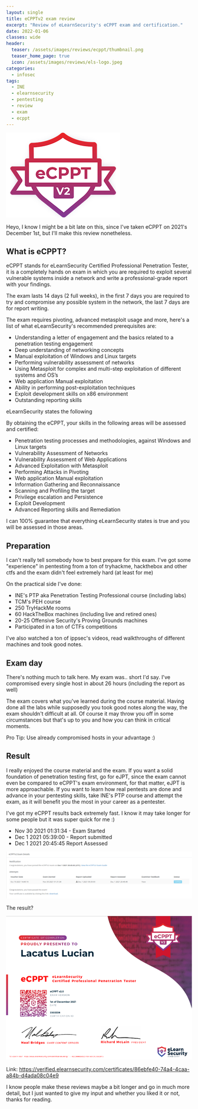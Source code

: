 ```yaml
---
layout: single
title: eCPPTv2 exam review
excerpt: "Review of eLearnSecurity's eCPPT exam and certification."
date: 2022-01-06
classes: wide
header:
  teaser: /assets/images/reviews/ecppt/thumbnail.png
  teaser_home_page: true
  icon: /assets/images/reviews/els-logo.jpeg
categories:
  - infosec
tags:  
  - INE
  - elearnsecurity
  - pentesting
  - review
  - exam
  - ecppt
---
```


![](/assets/images/reviews/ecppt/thumbnail.png)

Heyo, I know I might be a bit late on this, since I've taken eCPPT on 2021's December 1st, but I'll make this review nonetheless.

## What is eCPPT?

eCPPT stands for eLearnSecurity Certified Professional Penetration Tester, it is a completely hands on exam in which you are required to exploit several vulnerable systems inside a network and write a professional-grade report with your findings.

The exam lasts 14 days (2 full weeks), in the first 7 days you are required to try and compromise any possible system in the network, the last 7 days are for report writing.

The exam requires pivoting, advanced metasploit usage and more, here's a list of what eLearnSecurity's recommended prerequisites are:


- Understanding a letter of engagement and the basics related to a penetration testing engagement
- Deep understanding of networking concepts
- Manual exploitation of Windows and Linux targets
- Performing vulnerability assessment of networks
- Using Metasploit for complex and multi-step exploitation of different systems and OS’s
- Web application Manual exploitation
- Ability in performing post-exploitation techniques
- Exploit development skills on x86 environment
- Outstanding reporting skills


eLearnSecurity states the following

By obtaining the eCPPT, your skills in the following areas will be assessed and certified:


- Penetration testing processes and methodologies, against Windows and Linux targets
- Vulnerability Assessment of Networks
- Vulnerability Assessment of Web Applications
- Advanced Exploitation with Metasploit
- Performing Attacks in Pivoting
- Web application Manual exploitation
- Information Gathering and Reconnaissance
- Scanning and Profiling the target
- Privilege escalation and Persistence
- Exploit Development
- Advanced Reporting skills and Remediation

I can 100% guarantee that everything eLearnSecurity states is true and you will be assessed in those areas.

## Preparation

I can't really tell somebody how to best prepare for this exam. I've got some "experience" in pentesting from a ton of tryhackme, hackthebox and other ctfs and the exam didn't feel extremely hard (at least for me)

On the practical side I've done:

- INE's PTP aka Penetration Testing Professional course (including labs)
- TCM's PEH course
- 250 TryHackMe rooms
- 60 HackTheBox machines (including live and retired ones)
- 20-25 Offensive Security's Proving Grounds machines
- Participated in a ton of CTFs competitions

I've also watched a ton of ippsec's videos, read walkthroughs of different machines and took good notes.

## Exam day

There's nothing much to talk here. My exam was.. short I'd say. I've compromised every single host in about 26 hours (including the report as well)

The exam covers what you've learned during the course material. Having done all the labs while supposedly you took good notes along the way, the exam shouldn't difficult at all. Of course it may throw you off in some circumstances but that's up to you and how you can think in critical moments.

Pro Tip: Use already compromised hosts in your advantage :)

## Result

I really enjoyed the course material and the exam. If you want a solid foundation of penetration testing first, go for eJPT, since the exam cannot even be compared to eCPPT's exam environment, for that matter, eJPT is more approachable. If you want to learn how real pentests are done and advance in your pentesting skills, take INE's PTP course and attempt the exam, as it will benefit you the most in your career as a pentester.

I've got my eCPPT results back extremely fast. I know it may take longer for some people but it was super quick for me :)

- Nov 30 2021 01:31:34 - Exam Started
- Dec 1 2021 05:39:00 - Report submitted
- Dec 1 2021 20:45:45 Report Assessed

![](/assets/images/reviews/ecppt/1.png)

The result?

![](/assets/images/reviews/ecppt/cert.png)

Link: https://verified.elearnsecurity.com/certificates/86ebfe40-74a4-4caa-a84b-d4ada08c04e9 

I know people make these reviews maybe a bit longer and go in much more detail, but I just wanted to give my input and whether you liked it or not, thanks for reading.
